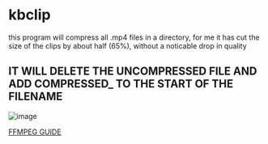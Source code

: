 # kbclip

this program will compress all .mp4 files in a directory, for me it has cut the size of the clips by about half (65%), without a noticable drop in quality


## IT WILL DELETE THE UNCOMPRESSED FILE AND ADD COMPRESSED_ TO THE START OF THE FILENAME

![image](https://github.com/kbdevs/kbclip/assets/86767129/b1b9a24b-3971-4bd4-a719-8301a6fa6da7)



[FFMPEG GUIDE](https://phoenixnap.com/kb/ffmpeg-windows)
